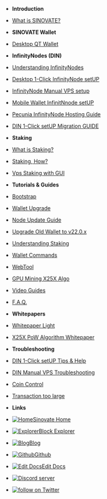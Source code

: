 - **Introduction**
- [What is SINOVATE?](/)
- **SINOVATE Wallet**
- [Desktop QT Wallet](desktopqtwallet) 

- **InfinityNodes (DIN)**
- [Understanding InfinityNodes](understandinginfinitynodes)
- [Desktop 1-Click InfinityNode setUP](inwallet_1click_guide)
- [InfinityNode Manual VPS setup](din_manual_vps_configuration_setup)
- [Mobile Wallet InfinitNnode setUP](mobile_wallet_infinitynode_setup)
- [Pecunia InfinityNode Hosting Guide](pecunianodesetup)
- [DIN 1-Click setUP Migration GUIDE](din_setup_migration_guide)

- **Staking**
- [What is Staking?](what_is_staking)
- [Staking, How?](staking_guide)
- [Vps Staking with GUI](vps_staking_with_gui)

- **Tutorials & Guides**
- [Bootstrap](bootstrap)
- [Wallet Upgrade](wallet_upgrade)
- [Node Update Guide](node_update_guide)
- [Upgrade Old Wallet to v22.0.x](dump_and_importwallet)
- [Understanding Staking](understand_staking)
- [Wallet Commands](wallet_commands)
- [WebTool](sin_webtool_guide)
- [GPU Mining X25X Algo](X25X-PoW-GPU-Mining)
- [Video Guides](video_guides)
- [F.A.Q.](faq)
- **Whitepapers**
- [Whitepaper Light](https://sinovate.io/SINOVATE_litepaper.pdf)
- [X25X PoW Algorithm Whitepaper](https://sinovate.io/x25x.pdf)
- **Troubleshooting**
- [DIN 1-Click setUP Tips & Help](din_setup_tips_and_help)
- [DIN Manual VPS Troubleshooting](din_vps_setup_troubleshoot)
- [Coin Control](Coincontrolenable)
- [Transaction too large](transactiontoohigh)
- **Links**
- [![Home ](https://icongr.am/feather/home.svg?size=16&color=808080)Sinovate Home](https://www.sinovate.io)
- [![Explorer ](https://icongr.am/clarity/block.svg?size=16&color=808080)Block Explorer](https://explorer.sinovate.io)
- [![Blog ](https://icongr.am/entypo/documents.svg?size=16&color=808080)Blog](https://sinovate.io/blog/)
- [![Github ](https://icongr.am/devicon/github-original.svg?size=16&color=808080)Github](https://github.com/SINOVATEblockchain/SIN-core)
- [![Edit Docs ](https://icongr.am/feather/edit.svg?size=16&color=808080)Edit Docs](https://github.com/SINOVATEblockchain/SIN-core/tree/master/docs)
- <a href="https://discord.gg/WnRExsx"><img src="https://discordapp.com/api/guilds/494460434691391509/embed.png" alt="Discord server" /></a> 
- <a href="https://twitter.com/intent/follow?screen_name=SinovateChain"><img src="https://img.shields.io/twitter/follow/SinovateChain.svg?style=social&logo=twitter" alt="follow on Twitter"></a>

